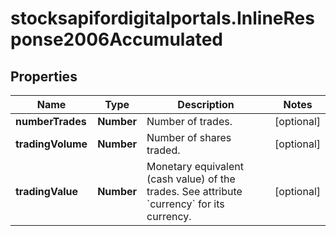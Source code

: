 # stocksapifordigitalportals.InlineResponse2006Accumulated

## Properties

Name | Type | Description | Notes
------------ | ------------- | ------------- | -------------
**numberTrades** | **Number** | Number of trades. | [optional] 
**tradingVolume** | **Number** | Number of shares traded. | [optional] 
**tradingValue** | **Number** | Monetary equivalent (cash value) of the trades. See attribute &#x60;currency&#x60; for its currency. | [optional] 


